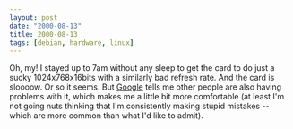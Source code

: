 ```yaml
---
layout: post
date: "2000-08-13"
title: 2000-08-13
tags: [debian, hardware, linux]
---
```

Oh, my! I stayed up to 7am without any sleep to get the card to do
just a sucky 1024x768x16bits with a similarly bad refresh rate. And
the card is sloooow. Or so it seems. But
[Google](http://www.google.com) tells me other people are also
having problems with it, which makes me a little bit more
comfortable (at least I'm not going nuts thinking that I'm
consistently making stupid mistakes -- which are more common than
what I'd like to admit).
